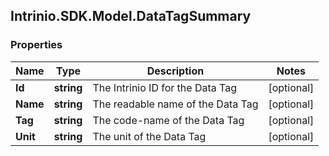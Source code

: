 ## Intrinio.SDK.Model.DataTagSummary
### Properties

Name | Type | Description | Notes
------------ | ------------- | ------------- | -------------
**Id** | **string** | The Intrinio ID for the Data Tag | [optional] 
**Name** | **string** | The readable name of the Data Tag | [optional] 
**Tag** | **string** | The code-name of the Data Tag | [optional] 
**Unit** | **string** | The unit of the Data Tag | [optional] 

